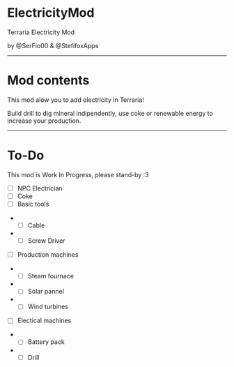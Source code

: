 # ElectricityMod
Terraria Electricity Mod

by @SerFio00 & @StefifoxApps

----
# Mod contents
This mod alow you to add electricity in Terraria!

Build drill to dig mineral indipendently, use coke or renewable energy to increase your production. 

----
# To-Do
This mod is Work In Progress, please stand-by :3

- [ ] NPC Electrician
- [ ] Coke
- [ ] Basic tools
- - [ ] Cable
- - [ ] Screw Driver
- [ ] Production machines 
- - [ ] Steam fournace
- - [ ] Solar pannel
- - [ ] Wind turbines
- [ ] Electical machines
- - [ ] Battery pack
- - [ ] Drill
